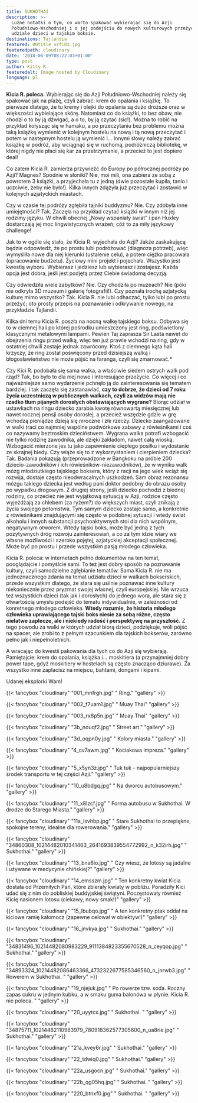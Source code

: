 ```yaml
---
title: SUKHOTHAI
description: >-
  Luźne notatki o tym, co warto spakować wybierając się do Azji
  Południowo-Wschodniej i o jej podejściu do nowych kulturowych przeżyć, czyli o
  udziale dzieci w tajskim boksie.
destinations: Tajlandia
featured: 00title_vrfl0z.jpg
featuredpath: cloudinary
date: '2018-06-09T08:22:03+01:00'
type: post
author: Kitty R.
featuredalt: Image hosted by Cloudinary
language: pl
---
```

**Kicia R. poleca.** Wybierając się do Azji Południowo-Wschodniej należy się spakować jak na plażę,  czyli zabrać: krem do opalania i książkę. To pierwsze dlatego, że tu kremy i olejki do opalania są dużo droższe oraz w większości wybielające skórę. Natomiast co do książki, to bez obaw, nie chodzi o to by ją dźwigać, a o to, by ją czytać (sic!). Można to robić na przykład kołysząc się w hamaku, a po przeczytaniu bez problemu można taką książkę wymienić w kolejnym hostelu na nową i tą nową przeczytać i potem w następnym hostelu ją wymienić i… Innymi słowy należy zabrać książkę w podróż, aby wciągnąć się w ruchomą, podróżniczą bibliotekę, w której nigdy nie płaci się kar za przetrzymanie, a przecież to jest dopiero deal!

Co zatem Kicia R. zamierza przywieźć do Europy po półrocznej podróży po Azji? Magnes? Spodnie w słoniki? Nie, moi mili, ona zabiera ze sobą z powrotem 3 książki, a przyjechała tu z jedną (dwie pozostałe kupiła, tanio i uczciwie, żeby nie było!). Kilka innych zdążyła już przeczytać i zostawić w kolejnych azjatyckich miastach.

Czy w czasie tej podróży zgłębiła tajniki buddyzmu? Nie. Czy zdobyła inne umiejętności? Tak. Zaczęła na przykład czytać książki w innym niż jej rodzimy języku. W chwili obecnej „Nowy wspaniały świat” i pan Huxley dostarczają jej moc lingwistycznych wrażeń; cóż to za miły językowy challenge!

Jak to w ogóle się stało, że Kicia R. wyjechała do Azji? Jakże zaskakującą będzie odpowiedź, że po prostu lubi podróżować (diagnoza potrzeb), więc wymyśliła nowe dla niej kierunki (ustalenie celu), a potem ciężko pracowała (opracowanie budżetu). Życiowy mini projekt i pojechała. Wszystko jest kwestią wyboru. Wybierasz i jedziesz lub wybierasz i zostajesz. Każda opcja jest dobra, jeśli jest podjętą przez Ciebie świadomą decyzją. 

Czy odwiedziła wiele zabytków? Nie. Czy chodziła po muzeach? Nie (póki nie odkryła 3D muzeum i galerię fotografii!). Czy poznała trochę azjatycką kulturę mimo wszystko? Tak. Kicia R. nie lubi odhaczać, tylko lubi po prostu przeżyć; oto prosty przepis na poznawanie i odkrywanie nowego, na przykładzie Tajlandii.

Kilka dni temu Kicia R. poszła na nocną walkę tajskiego boksu. Odbywa się to w ciemnej hali po której pośrodku umieszczony jest ring, podświetlony klasycznymi metalowymi lampami. Pewien Taj zaprasza Sir Lasta nawet do obejrzenia ringu przed walką, więc ten już prawie wchodzi na ring, gdy w ostatniej chwili zostaje jednak zawrócony. Ktoś z ciemnego kąta hali krzyczy, że ring został poświęcony przed dzisiejszą walką i błogosławieństwo nie może pójść na faranga, czyli się zmarnować.*

Czy Kici R. podobała się sama walka, a właściwie siedem ostrych walk pod rząd? Tak, bo było to dla niej nowe i interesujące przeżycie. Co więcej i co najważniejsze samo wydarzenie pchnęło ją do zainteresowania się tematem bardziej.  I tak zaczęła się zastanawiać, **czy to dobrze, że dzieci od 7 roku życia uczestniczą w publicznych walkach, czyli za widzów mają nie rzadko tłum pijanych dorosłych obstawiających wygrane?** Biorąc udział w ustawkach na ringu dziecko zarabia kwotę równowartą miesięcznej lub nawet rocznej pensji osoby dorosłej, a przecież wszędzie gdzie w grę wchodzą pieniądze dzieją się mroczne i złe rzeczy. Dziecko zaangażowane w walki traci co najmniej wspólne podwórkowe zabawy z rówieśnikami i coś co nazywamy beztroskim dzieciństwem. Wygrana walka potrafi wzbogacić nie tylko rodzinę zawodnika, ale dzięki zakładom, nawet całą wioską. Wzbogacić mierzone jes tu jako zapewnienie ciepłego posiłku i wydostanie ze skrajnej biedy. Czy wiąże się to z wykorzystaniem i cierpieniem dziecka? Tak. Badania pokazują (przeprowadzone w Bangkoku na próbie 200 dziecio-zawodników i ich rówieśników-niezawodników), że w wyniku walk mózg młodziutkiego tajskiego boksera, który z racji na jego wiek wciąż się rozwija, dostaje często nieodwracalnych uszkodzeń. Sam obraz rezonansu mózgu takiego dziecka jest według pani doktor podobny do obrazu osoby po wypadku drogowym. Z drugiej strony, jeśli dziecko pochodzi z biednej rodziny, co przecież nie jest wyjątkową sytuacją w Azji, rodzice często wyjeżdżają za chlebem (za ryżem?) do większych miast, czyli znikają z życia swojego potomstwa. Tym samym dziecko zostaje samo, a konkretnie z rówieśnikami znajdującymi się często w podobnej sytuacji i wtedy świat alkoholu i innych substancji psychoaktywnych stoi dla nich wspólnym, negatywnym otworem. Wtedy tajski boks, może być jedną z tych pozytywnych dróg rozwoju zainteresowań, a co za tym idzie wiary we własne możliwości i szeroko pojętej, azjatyckiej akceptacji społecznej. Może być po prostu i przede wszystkim pasją młodego człowieka.

Kicia R. poleca: w internetach pełno dokumentów na ten temat, pooglądajcie i pomyślcie sami. To też jest dobry sposób na poznawanie kultury, czyli samodzielne zgłębianie tematów. Sama Kicia R. nie ma jednoznacznego zdania na temat udziału dzieci w walkach bokserskich, przede wszystkim dlatego, że stara się usilnie poznawać inne kultury niekoniecznie przez pryzmat swojej własnej, czyli europejskiej. Nie wrzuca też wszystkich dzieci (tak jak i dorosłych) do jednego wora, ale stara się z otwartością umysłu podejść do tematu indywidualnie, w zależności od konretnego młodego człowieka. **Wtedy rozumie, że historia młodego człowieka uprawiającego tajski boks niesie za sobą różne, często niełatwe zaplecze, ale i niekiedy radość i perspektywę na przyszłość.** Z tego powodu za walki w których udział biorą dzieci, podziękuje, woli pójść na spacer, ale zrobi to z pełnym szacunkiem dla tajskich bokserów, zarówno pełno jak i niepełnoletnich. 

A wracając do kwestii pakowania dla tych co do Azji się wybierają. Pamiętajcie: krem do opalania, książka i... moskitiera (a przynajmniej dobry power tape, gdyż moskitiery w hostelach są często znacząco dziurawe). Za wszystko inne zapłacisz na miejscu, bahtami, dongami i kipami. 

Udanej eksplorki Wam! 

{{< fancybox "cloudinary" "001_mnfrgh.jpg" "     Ring." "gallery" >}}

{{< fancybox "cloudinary" "002_f7uam1.jpg" "     Muay Thai" "gallery" >}}

{{< fancybox "cloudinary" "003_rx8p5n.jpg" "     Muay Thai" "gallery" >}}

{{< fancybox "cloudinary" "3b_nouqf2.jpg" "     Street art." "gallery" >}}

{{< fancybox "cloudinary" "3d_oqpn0y.jpg" "     Kolory miasta." "gallery" >}}

{{< fancybox "cloudinary" "4_cv7awm.jpg" "     Kociakowa impreza." "gallery" >}}

{{< fancybox "cloudinary" "5_x5yn3z.jpg" "     Tuk tuk - najpopularniejszy środek transportu w tej części Azji." "gallery" >}}

{{< fancybox "cloudinary" "10_u8bdgq.jpg" "     Na dworcu autobusowym." "gallery" >}}

{{< fancybox "cloudinary" "11_x8lzcf.jpg" "   Forma autobusu w Sukhothai. W drodze do Starego Miasta." "gallery" >}}

{{< fancybox "cloudinary" "11a_lsvhbp.jpg" "     Stare Sukhothai to przepiękne, spokojne tereny, idealne dla rowerowania." "gallery" >}}

{{< fancybox "cloudinary" "34860308_10214482010341463_2641693839554772992_n_k32irh.jpg" "    Sukhothai." "gallery" >}}

{{< fancybox "cloudinary" "13_bna6io.jpg" "     Czy wiesz, że lotosy są jadalne i używane w medycynie chińskiej?" "gallery" >}}

{{< fancybox "cloudinary" "14_emsszm.jpg" "     Ten konkretny kwiat Kicia dostała od Przemiłych Pań, które zbierały kwiaty w pobliżu. Poradziły Kici udać się z nim do pobliskiej buddyjskiej świątyni. Poczęstowały również Kicię nasionem lotosu (ciekawy, nowy smak!)" "gallery" >}}

{{< fancybox "cloudinary" "15_lbubqo.jpg" "    A ten konkretny ptak oddał na kiciowe ramię kałomocz (zapewne celował w obiektyw!)" "gallery" >}}

{{< fancybox "cloudinary" "16_jnvkya.jpg" "    Sukhothai." "gallery" >}}

{{< fancybox "cloudinary" "34831496_10214482080983229_9111384823355670528_n_ceyqop.jpg" "   Sukhothai." "gallery" >}}

{{< fancybox "cloudinary" "34893324_10214482086463366_4732322677585346560_n_jnrwb3.jpg" "     Rowerem w Sukhothai. " "gallery" >}}

{{< fancybox "cloudinary" "19_njejuk.jpg" "   Po rowerze tzw. soda. Roczny zapas cukru w jednym kubku, a w smaku guma balonówa w płynie. Kicia R. nie poleca. " "gallery" >}}

{{< fancybox "cloudinary" "20_uyytcx.jpg" "   Sukhothai. " "gallery" >}}

{{< fancybox "cloudinary" "34875711_10214482110983979_780918362577305600_n_ua8rie.jpg" "   Sukhothai." "gallery" >}}

{{< fancybox "cloudinary" "21a_kvey6r.jpg" "   Sukhothai." "gallery" >}}

{{< fancybox "cloudinary" "22_tdwiq0.jpg" "   Sukhothai." "gallery" >}}

{{< fancybox "cloudinary" "22a_usgocn.jpg" "   Sukhothai." "gallery" >}}

{{< fancybox "cloudinary" "22b_qg05hq.jpg" "   Sukhothai. " "gallery" >}}

{{< fancybox "cloudinary" "220_btnxf0.jpg" "   Sukhothai. " "gallery" >}}
